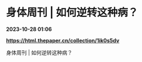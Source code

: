 # 身体周刊 | 如何逆转这种病？

**2023-10-28 01:06**

**https://html.thepaper.cn/collection/1ik0s5dv**

身体周刊 | 如何逆转这种病？